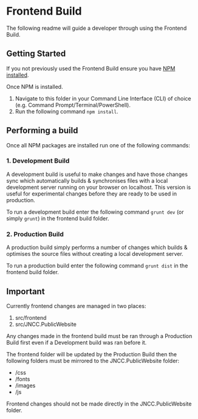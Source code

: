 # Frontend Build

The following readme will guide a developer through using the Frontend Build.


## Getting Started

If you not previously used the Frontend Build ensure you have [NPM installed](https://www.npmjs.com/get-npm).

Once NPM is installed.

 1. Navigate to this folder in your Command Line Interface (CLI) of choice (e.g.  Command Prompt/Terminal/PowerShell).
 2. Run the following command `npm install`. 


## Performing a build
Once all NPM packages are installed run one of the following commands:


### 1. Development Build

A development build is useful to make changes and have those changes sync which automatically builds & synchronises files with a local development server running on your browser on localhost. This version is useful for experimental changes before they are ready to be used in production.

To run a development build enter the following command `grunt dev` (or simply `grunt`) in the frontend build folder.


### 2. Production Build

A production build simply performs a number of changes which builds & optimises the source files without creating a local development server.

To run a production build enter the following command `grunt dist` in the frontend build folder.


## Important

Currently frontend changes are managed in two places:

 1. src/frontend
 2. src/JNCC.PublicWebsite

Any changes made in the frontend build must be ran through a Production Build first even if a Development build was ran before it.

The frontend folder will be updated by the Production Build then the following folders must be mirrored to the JNCC.PublicWebsite folder:

 - /css
 - /fonts
 - /images
 - /js

Frontend changes should not be made directly in the JNCC.PublicWebsite folder.